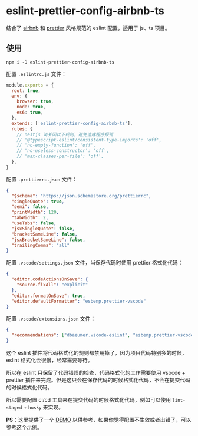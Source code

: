 # eslint-prettier-config-airbnb-ts

结合了 [airbnb](https://github.com/airbnb/javascript) 和 [prettier](https://prettier.io/) 风格规范的 eslint 配置，适用于 js、ts 项目。

## 使用

```
npm i -D eslint-prettier-config-airbnb-ts
```

配置 `.eslintrc.js` 文件：

```js
module.exports = {
  root: true,
  env: {
    browser: true,
    node: true,
    es6: true,
  },
  extends: ['eslint-prettier-config-airbnb-ts'],
  rules: {
    // nestjs 请关闭以下规则，避免造成程序报错
    // '@typescript-eslint/consistent-type-imports': 'off',
    // 'no-empty-function': 'off',
    // 'no-useless-constructor': 'off',
    // 'max-classes-per-file': 'off',
  },
}
```

配置 `.prettierrc.json` 文件：

```json
{
  "$schema": "https://json.schemastore.org/prettierrc",
  "singleQuote": true,
  "semi": false,
  "printWidth": 120,
  "tabWidth": 2,
  "useTabs": false,
  "jsxSingleQuote": false,
  "bracketSameLine": false,
  "jsxBracketSameLine": false,
  "trailingComma": "all"
}
```

配置 `.vscode/settings.json` 文件，当保存代码时使用 prettier 格式化代码：

```json
{
  "editor.codeActionsOnSave": {
    "source.fixAll": "explicit"
  },
  "editor.formatOnSave": true,
  "editor.defaultFormatter": "esbenp.prettier-vscode"
}
```

配置 `.vscode/extensions.json` 文件：

```json
{
  "recommendations": ["dbaeumer.vscode-eslint", "esbenp.prettier-vscode"]
}
```

这个 eslint 插件将代码格式化的规则都禁用掉了，因为项目代码特别多的时候，eslint 格式化会很慢，经常需要等待。

所以在 eslint 只保留了代码错误的检查，代码格式化的工作需要使用 vsocde + prettier 插件来完成。但是这只会在保存代码的时候格式化代码，不会在提交代码的时候格式化代码。

所以需要配置 ci/cd 工具来在提交代码的时候格式化代码，例如可以使用 `lint-staged` + `husky` 来实现。

**PS**：这里提供了一个 [DEMO](https://github.com/impact-camp/easy-lowcode) 以供参考，如果你觉得配置不生效或者出错了，可以参考这个示例。
